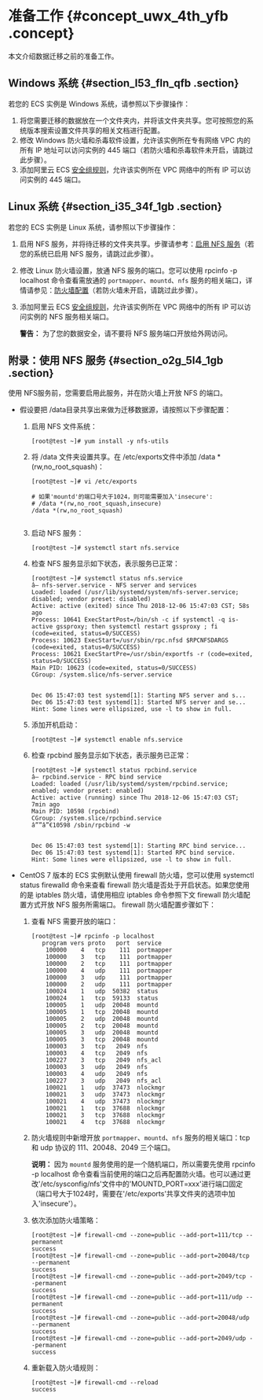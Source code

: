 # 准备工作 {#concept_uwx_4th_yfb .concept}

本文介绍数据迁移之前的准备工作。

## Windows 系统 {#section_l53_fln_qfb .section}

若您的 ECS 实例是 Windows 系统，请参照以下步骤操作：

1.  将您需要迁移的数据放在一个文件夹内，并将该文件夹共享。您可按照您的系统版本搜索设置文件共享的相关文档进行配置。
2.  修改 Windows 防火墙和杀毒软件设置，允许该实例所在专有网络 VPC 内的所有 IP 地址可以访问实例的 445 端口（若防火墙和杀毒软件未开启，请跳过此步骤）。
3.  添加阿里云 ECS [安全组规则](../../../../cn.zh-CN/用户指南/安全组/添加安全组规则.md#)，允许该实例所在 VPC 网络中的所有 IP 可以访问实例的 445 端口。

## Linux 系统 {#section_i35_34f_1gb .section}

若您的 ECS 实例是 Linux 系统，请参照以下步骤操作：

1.  启用 NFS 服务，并将待迁移的文件夹共享。步骤请参考：[启用 NFS 服务](#)（若您的系统已启用 NFS 服务，请跳过此步骤）。
2.  修改 Linux 防火墙设置，放通 NFS 服务的端口。您可以使用 rpcinfo -p localhost 命令查看需放通的 `portmapper`、`mountd`、`nfs` 服务的相关端口，详情请参见：[防火墙配置](#)（若防火墙未开启，请跳过此步骤）。
3.  添加阿里云 ECS [安全组规则](../../../../cn.zh-CN/用户指南/安全组/添加安全组规则.md#)，允许该实例所在 VPC 网络中的所有 IP 可以访问实例的 NFS 服务相关端口。

    **警告：** 为了您的数据安全，请不要将 NFS 服务端口开放给外网访问。


## 附录：使用 NFS 服务 {#section_o2g_5l4_1gb .section}

使用 NFS服务前，您需要启用此服务，并在防火墙上开放 NFS 的端口。

-   假设要把 /data目录共享出来做为迁移数据源，请按照以下步骤配置：
    1.  启用 NFS 文件系统：

        ```
        [root@test ~]# yum install -y nfs-utils
        ```

    2.  将 /data 文件夹设置共享。在 /etc/exports文件中添加 /data \*\(rw,no\_root\_squash\)：

        ```
        [root@test ~]# vi /etc/exports
        
        # 如果'mountd'的端口号大于1024，则可能需要加入'insecure':
        # /data *(rw,no_root_squash,insecure)
        /data *(rw,no_root_squash)
        
        
        ```

    3.  启动 NFS 服务：

        ```
        [root@test ~]# systemctl start nfs.service
        ```

    4.  检查 NFS 服务显示如下状态，表示服务已正常：

        ```
        [root@test ~]# systemctl status nfs.service
        â— nfs-server.service - NFS server and services
        Loaded: loaded (/usr/lib/systemd/system/nfs-server.service; disabled; vendor preset: disabled)
        Active: active (exited) since Thu 2018-12-06 15:47:03 CST; 58s ago
        Process: 10641 ExecStartPost=/bin/sh -c if systemctl -q is-active gssproxy; then systemctl restart gssproxy ; fi (code=exited, status=0/SUCCESS)
        Process: 10623 ExecStart=/usr/sbin/rpc.nfsd $RPCNFSDARGS (code=exited, status=0/SUCCESS)
        Process: 10621 ExecStartPre=/usr/sbin/exportfs -r (code=exited, status=0/SUCCESS)
        Main PID: 10623 (code=exited, status=0/SUCCESS)
        CGroup: /system.slice/nfs-server.service
        
        
        Dec 06 15:47:03 test systemd[1]: Starting NFS server and s...
        Dec 06 15:47:03 test systemd[1]: Started NFS server and se...
        Hint: Some lines were ellipsized, use -l to show in full.
        ```

    5.  添加开机启动：

        ```
        [root@test ~]# systemctl enable nfs.service
        ```

    6.  检查 rpcbind 服务显示如下状态，表示服务已正常：

        ```
        [root@test ~]# systemctl status rpcbind.service
        â— rpcbind.service - RPC bind service
        Loaded: loaded (/usr/lib/systemd/system/rpcbind.service; enabled; vendor preset: enabled)
        Active: active (running) since Thu 2018-12-06 15:47:03 CST; 7min ago
        Main PID: 10598 (rpcbind)
        CGroup: /system.slice/rpcbind.service
        â””â”€10598 /sbin/rpcbind -w
        
        
        Dec 06 15:47:03 test systemd[1]: Starting RPC bind service...
        Dec 06 15:47:03 test systemd[1]: Started RPC bind service.
        Hint: Some lines were ellipsized, use -l to show in full.
        ```

-   CentOS 7 版本的 ECS 实例默认使用 firewall 防火墙，您可以使用 systemctl status firewalld 命令来查看 firewall 防火墙是否处于开启状态。如果您使用的是 iptables 防火墙，请使用相应 iptables 命令参照下文 firewall 防火墙配置方式开放 NFS 服务所需端口。 firewall 防火墙配置步骤如下：
    1.  查看 NFS 需要开放的端口：

        ```
        [root@test ~]# rpcinfo -p localhost
           program vers proto   port  service
            100000    4   tcp    111  portmapper
            100000    3   tcp    111  portmapper
            100000    2   tcp    111  portmapper
            100000    4   udp    111  portmapper
            100000    3   udp    111  portmapper
            100000    2   udp    111  portmapper
            100024    1   udp  50382  status
            100024    1   tcp  59133  status
            100005    1   udp  20048  mountd
            100005    1   tcp  20048  mountd
            100005    2   udp  20048  mountd
            100005    2   tcp  20048  mountd
            100005    3   udp  20048  mountd
            100005    3   tcp  20048  mountd
            100003    3   tcp   2049  nfs
            100003    4   tcp   2049  nfs
            100227    3   tcp   2049  nfs_acl
            100003    3   udp   2049  nfs
            100003    4   udp   2049  nfs
            100227    3   udp   2049  nfs_acl
            100021    1   udp  37473  nlockmgr
            100021    3   udp  37473  nlockmgr
            100021    4   udp  37473  nlockmgr
            100021    1   tcp  37688  nlockmgr
            100021    3   tcp  37688  nlockmgr
            100021    4   tcp  37688  nlockmgr
        ```

    2.  防火墙规则中新增开放 `portmapper`、`mountd`、`nfs` 服务的相关端口：tcp 和 udp 协议的 111、20048、2049 三个端口。

        **说明：** 因为 `mountd` 服务使用的是一个随机端口，所以需要先使用 rpcinfo -p localhost 命令查看当前使用的端口之后再配置防火墙。也可以通过更改'/etc/sysconfig/nfs'文件中的'MOUNTD_PORT=xxx'进行端口固定（端口号大于1024时，需要在'/etc/exports'共享文件夹的选项中加入'insecure'）。

    3.  依次添加防火墙策略：

        ```
        [root@test ~]# firewall-cmd --zone=public --add-port=111/tcp --permanent
        success
        [root@test ~]# firewall-cmd --zone=public --add-port=20048/tcp --permanent
        success
        [root@test ~]# firewall-cmd --zone=public --add-port=2049/tcp --permanent
        success
        [root@test ~]# firewall-cmd --zone=public --add-port=111/udp --permanent
        success
        [root@test ~]# firewall-cmd --zone=public --add-port=20048/udp --permanent
        success
        [root@test ~]# firewall-cmd --zone=public --add-port=2049/udp --permanent
        success
        ```

    4.  重新载入防火墙规则：

        ```
        [root@test ~]# firewall-cmd --reload
        success
        ```


